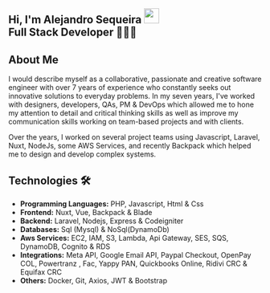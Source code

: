 ## Hi, I'm Alejandro Sequeira <img src="https://raw.githubusercontent.com/MartinHeinz/MartinHeinz/master/wave.gif" width="30px"> <br /> Full Stack Developer 🧑🏻‍💻
## About Me
I would describe myself as a collaborative, passionate and creative software engineer with over 7 years of experience who constantly seeks out innovative solutions to everyday problems. In my seven years, I've worked with designers, developers, QAs, PM & DevOps which allowed me to hone my attention to detail and critical thinking skills as well as improve my communication skills working on team-based projects and with clients.

Over the years, I worked on several project teams using Javascript, Laravel, Nuxt, NodeJs, some AWS Services, and recently Backpack which helped me to design and develop complex systems.

## Technologies 🛠️
 - **Programming Languages:** PHP, Javascript, Html & Css
 - **Frontend:** Nuxt, Vue, Backpack & Blade
 - **Backend:** Laravel, Nodejs, Express & Codeigniter
 - **Databases:** Sql (Mysql) & NoSql(DynamoDb)
 - **Aws Services:** EC2, IAM, S3, Lambda, Api Gateway, SES, SQS, DynamoDB, Cognito & RDS
 - **Integrations:** Meta API, Google Email API, Paypal Checkout, OpenPay COL, Powertranz , Fac, Yappy PAN, Quickbooks Online, Ridivi CRC & Equifax CRC
 - **Others:** Docker, Git, Axios, JWT & Bootstrap

<!--
**ALESER9413/ALESER9413** is a ✨ _special_ ✨ repository because its `README.md` (this file) appears on your GitHub profile.

Here are some ideas to get you started:

- 🔭 I’m currently working on ...
- 🌱 I’m currently learning ...
- 👯 I’m looking to collaborate on ...
- 🤔 I’m looking for help with ...
- 💬 Ask me about ...
- 📫 How to reach me: ...
- 😄 Pronouns: ...
- ⚡ Fun fact: ...
-->
